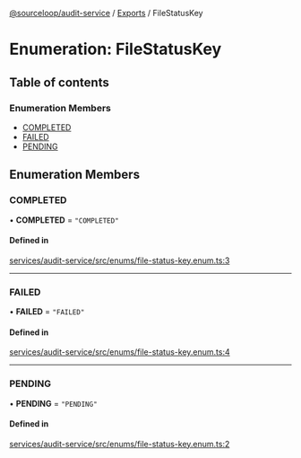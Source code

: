 [@sourceloop/audit-service](../README.md) / [Exports](../modules.md) / FileStatusKey

# Enumeration: FileStatusKey

## Table of contents

### Enumeration Members

- [COMPLETED](FileStatusKey.md#completed)
- [FAILED](FileStatusKey.md#failed)
- [PENDING](FileStatusKey.md#pending)

## Enumeration Members

### COMPLETED

• **COMPLETED** = ``"COMPLETED"``

#### Defined in

[services/audit-service/src/enums/file-status-key.enum.ts:3](https://github.com/sourcefuse/loopback4-microservice-catalog/blob/93a7f917/services/audit-service/src/enums/file-status-key.enum.ts#L3)

___

### FAILED

• **FAILED** = ``"FAILED"``

#### Defined in

[services/audit-service/src/enums/file-status-key.enum.ts:4](https://github.com/sourcefuse/loopback4-microservice-catalog/blob/93a7f917/services/audit-service/src/enums/file-status-key.enum.ts#L4)

___

### PENDING

• **PENDING** = ``"PENDING"``

#### Defined in

[services/audit-service/src/enums/file-status-key.enum.ts:2](https://github.com/sourcefuse/loopback4-microservice-catalog/blob/93a7f917/services/audit-service/src/enums/file-status-key.enum.ts#L2)
